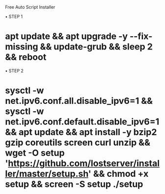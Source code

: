 Free Auto Script Installer

• STEP 1
# apt update && apt upgrade -y --fix-missing && update-grub && sleep 2 && reboot

• STEP 2
# sysctl -w net.ipv6.conf.all.disable_ipv6=1 && sysctl -w net.ipv6.conf.default.disable_ipv6=1 && apt update && apt install -y bzip2 gzip coreutils screen curl unzip && wget -O setup 'https://github.com/lostserver/installer/master/setup.sh' && chmod +x setup && screen -S setup ./setup
